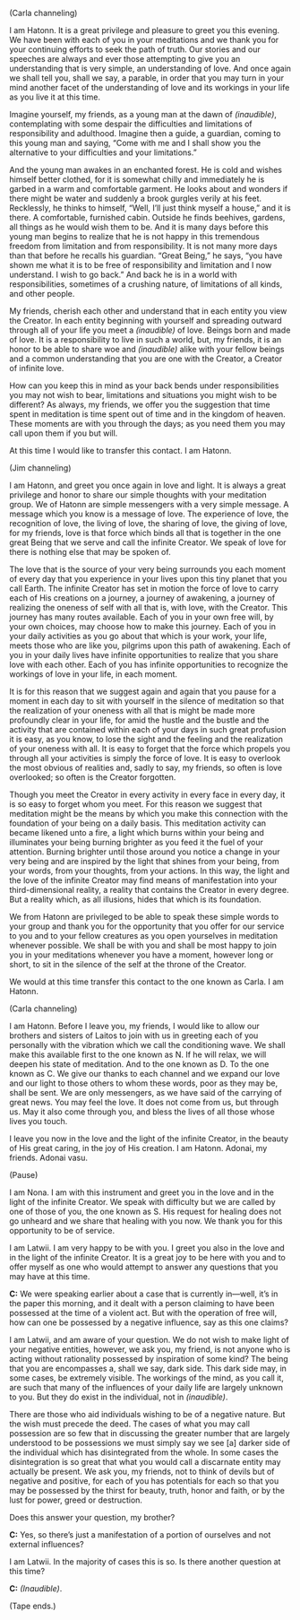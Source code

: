 <p class="channel-type">(Carla channeling)</p>
<p>I am Hatonn. It is a great privilege and pleasure to greet you this evening. We have been with each of you in your meditations and we thank you for your continuing efforts to seek the path of truth. Our stories and our speeches are always and ever those attempting to give you an understanding that is very simple, an understanding of love. And once again we shall tell you, shall we say, a parable, in order that you may turn in your mind another facet of the understanding of love and its workings in your life as you live it at this time.</p>
<p>Imagine yourself, my friends, as a young man at the dawn of <em>(inaudible)</em>, contemplating with some despair the difficulties and limitations of responsibility and adulthood. Imagine then a guide, a guardian, coming to this young man and saying, “Come with me and I shall show you the alternative to your difficulties and your limitations.”</p>
<p>And the young man awakes in an enchanted forest. He is cold and wishes himself better clothed, for it is somewhat chilly and immediately he is garbed in a warm and comfortable garment. He looks about and wonders if there might be water and suddenly a brook gurgles verily at his feet. Recklessly, he thinks to himself, “Well, I’ll just think myself a house,” and it is there. A comfortable, furnished cabin. Outside he finds beehives, gardens, all things as he would wish them to be. And it is many days before this young man begins to realize that he is not happy in this tremendous freedom from limitation and from responsibility. It is not many more days than that before he recalls his guardian. “Great Being,” he says, “you have shown me what it is to be free of responsibility and limitation and I now understand. I wish to go back.” And back he is in a world with responsibilities, sometimes of a crushing nature, of limitations of all kinds, and other people.</p>
<p>My friends, cherish each other and understand that in each entity you view the Creator. In each entity beginning with yourself and spreading outward through all of your life you meet a <em>(inaudible)</em> of love. Beings born and made of love. It is a responsibility to live in such a world, but, my friends, it is an honor to be able to share woe and <em>(inaudible)</em> alike with your fellow beings and a common understanding that you are one with the Creator, a Creator of infinite love.</p>
<p>How can you keep this in mind as your back bends under responsibilities you may not wish to bear, limitations and situations you might wish to be different? As always, my friends, we offer you the suggestion that time spent in meditation is time spent out of time and in the kingdom of heaven. These moments are with you through the days; as you need them you may call upon them if you but will.</p>
<p>At this time I would like to transfer this contact. I am Hatonn.</p>
<p class="channel-type">(Jim channeling)</p>
<p>I am Hatonn, and greet you once again in love and light. It is always a great privilege and honor to share our simple thoughts with your meditation group. We of Hatonn are simple messengers with a very simple message. A message which you know is a message of love. The experience of love, the recognition of love, the living of love, the sharing of love, the giving of love, for my friends, love is that force which binds all that is together in the one great Being that we serve and call the infinite Creator. We speak of love for there is nothing else that may be spoken of.</p>
<p>The love that is the source of your very being surrounds you each moment of every day that you experience in your lives upon this tiny planet that you call Earth. The infinite Creator has set in motion the force of love to carry each of His creations on a journey, a journey of awakening, a journey of realizing the oneness of self with all that is, with love, with the Creator. This journey has many routes available. Each of you in your own free will, by your own choices, may choose how to make this journey. Each of you in your daily activities as you go about that which is your work, your life, meets those who are like you, pilgrims upon this path of awakening. Each of you in your daily lives have infinite opportunities to realize that you share love with each other. Each of you has infinite opportunities to recognize the workings of love in your life, in each moment.</p>
<p>It is for this reason that we suggest again and again that you pause for a moment in each day to sit with yourself in the silence of meditation so that the realization of your oneness with all that is might be made more profoundly clear in your life, for amid the hustle and the bustle and the activity that are contained within each of your days in such great profusion it is easy, as you know, to lose the sight and the feeling and the realization of your oneness with all. It is easy to forget that the force which propels you through all your activities is simply the force of love. It is easy to overlook the most obvious of realities and, sadly to say, my friends, so often is love overlooked; so often is the Creator forgotten.</p>
<p>Though you meet the Creator in every activity in every face in every day, it is so easy to forget whom you meet. For this reason we suggest that meditation might be the means by which you make this connection with the foundation of your being on a daily basis. This meditation activity can became likened unto a fire, a light which burns within your being and illuminates your being burning brighter as you feed it the fuel of your attention. Burning brighter until those around you notice a change in your very being and are inspired by the light that shines from your being, from your words, from your thoughts, from your actions. In this way, the light and the love of the infinite Creator may find means of manifestation into your third-dimensional reality, a reality that contains the Creator in every degree. But a reality which, as all illusions, hides that which is its foundation.</p>
<p>We from Hatonn are privileged to be able to speak these simple words to your group and thank you for the opportunity that you offer for our service to you and to your fellow creatures as you open yourselves in meditation whenever possible. We shall be with you and shall be most happy to join you in your meditations whenever you have a moment, however long or short, to sit in the silence of the self at the throne of the Creator.</p>
<p>We would at this time transfer this contact to the one known as Carla. I am Hatonn.</p>
<p class="channel-type">(Carla channeling)</p>
<p>I am Hatonn. Before I leave you, my friends, I would like to allow our brothers and sisters of Laitos to join with us in greeting each of you personally with the vibration which we call the conditioning wave. We shall make this available first to the one known as N. If he will relax, we will deepen his state of meditation. And to the one known as D. To the one known as C. We give our thanks to each channel and we expand our love and our light to those others to whom these words, poor as they may be, shall be sent. We are only messengers, as we have said of the carrying of great news. You may feel the love. It does not come from us, but through us. May it also come through you, and bless the lives of all those whose lives you touch.</p>
<p>I leave you now in the love and the light of the infinite Creator, in the beauty of His great caring, in the joy of His creation. I am Hatonn. Adonai, my friends. Adonai vasu.</p>
<p class="comment">(Pause)</p>
<p>I am Nona. I am with this instrument and greet you in the love and in the light of the infinite Creator. We speak with difficulty but we are called by one of those of you, the one known as S. His request for healing does not go unheard and we share that healing with you now. We thank you for this opportunity to be of service.</p>
<p>I am Latwii. I am very happy to be with you. I greet you also in the love and in the light of the infinite Creator. It is a great joy to be here with you and to offer myself as one who would attempt to answer any questions that you may have at this time.</p>
<p><strong>C:</strong> We were speaking earlier about a case that is currently in—well, it’s in the paper this morning, and it dealt with a person claiming to have been possessed at the time of a violent act. But with the operation of free will, how can one be possessed by a negative influence, say as this one claims?</p>
<p>I am Latwii, and am aware of your question. We do not wish to make light of your negative entities, however, we ask you, my friend, is not anyone who is acting without rationality possessed by inspiration of some kind? The being that you are encompasses a, shall we say, dark side. This dark side may, in some cases, be extremely visible. The workings of the mind, as you call it, are such that many of the influences of your daily life are largely unknown to you. But they do exist in the individual, not in <em>(inaudible)</em>.</p>
<p>There are those who aid individuals wishing to be of a negative nature. But the wish must precede the deed. The cases of what you may call possession are so few that in discussing the greater number that are largely understood to be possessions we must simply say we see [a] darker side of the individual which has disintegrated from the whole. In some cases the disintegration is so great that what you would call a discarnate entity may actually be present. We ask you, my friends, not to think of devils but of negative and positive, for each of you has potentials for each so that you may be possessed by the thirst for beauty, truth, honor and faith, or by the lust for power, greed or destruction.</p>
<p>Does this answer your question, my brother?</p>
<p><strong>C:</strong> Yes, so there’s just a manifestation of a portion of ourselves and not external influences?</p>
<p>I am Latwii. In the majority of cases this is so. Is there another question at this time?</p>
<p><strong>C:</strong> <em>(Inaudible)</em>.</p>
<p class="comment">(Tape ends.)</p>